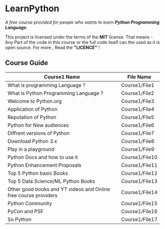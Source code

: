 # LearnPython
*A free course provided for people who wants to learn **Python Programming Language***.

This project is licensed under the terms of the **MIT** license. 
That means - Any Part of the code in this course or the full code itself can the used as it is  open source. 
For more , Read the **"LICENCE"** !


## Course Guide




Course1 Name | File Name 
------------ | -----------
What is programming Language ? | Course1/File1
What is Python Programming Language ? | Course1/File2
Welcome to Python.org | Course1/File3
Application of Python | Course1/File4
Reputation of Python | Course1/File5
Python for New audiences | Course1/File6
Diffrent versions of Python | Course1/File7
Download Python 3.x | Course1/File8
Play in a playground | Course1/File9
Python Docs and how to use it | Course1/File10
Python Enhancement Proposals | Course1/File11
Top 5 Python basic Books | Course1/File12
Top 5 Data Science/ML Python Books | Course1/File13
Other good books and YT videos and Online free course providers | Course1/File14
Python Community | Course1/File15
PyCon and PSF | Course1/File16
So Python | Course1/File17

